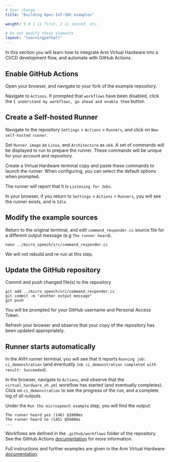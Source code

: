 ```yaml
---
# User change
title: "Building Open-IoT-SDK examples"

weight: 3 # 1 is first, 2 is second, etc.

# Do not modify these elements
layout: "learningpathall"
---
```

In this section you will learn how to integrate Arm Virtual Hardware into a CI/CD development flow, and automate with GitHub Actions.

## Enable GitHub Actions

Open your browser, and navigate to your fork of the example repository.

Navigate to `Actions`. If prompted that `workflows` have been disabled, click the `I understand my workflows, go ahead and enable them` button.

## Create a Self-hosted Runner

Navigate to the repository `Settings` > `Actions` > `Runners`, and click on `New self-hosted runner`.

Set `Runner image` as `Linux`, and `Architecture` as `x64`. A set of commands will be displayed to run to prepare the runner. These commands will be unique for your account and repository.

Create a Virtual Hardware terminal copy and paste these commands to launch the runner. When configuring, you can select the default options when prompted.

The runner will report that it is `Listening for Jobs`.

In your browser, if you return to `Settings` > `Actions` > `Runners`, you will see the runner exists, and is `Idle`.

## Modify the example sources

Return to the original terminal, and edit `command_responder.cc` source file for a different output message (e.g `The runner heard`).
```console
nano ../micro_speech/src/command_responder.cc
```
We will not rebuild and re-run at this step.

## Update the GitHub repository

Commit and push changed file(s) to the repository
```
git add ../micro_speech/src/command_responder.cc
git commit -m "another output message"
git push
```
You will be prompted for your GitHub username and Personal Access Token.

Refresh your browser and observe that your copy of the repository has been updated appropriately.

## Runner starts automatically

In the AVH runner terminal, you will see that it reports `Running job: ci_demonstration` (and eventually `Job ci_demonstration completed with result: Succeeded`).

In the browser, navigate to `Actions`, and observe that the `virtual_hardware_sh.yml` workflow has started (and eventually completes). Click on `ci_demonstration` to see the progress of the run, and a complete log of all outputs.

Under the `Run the microspeech example` step, you will find the output:
```
The runner heard yes (146) @1000ms
The runner heard no (145) @5600ms
...
```
Workflows are defined in the `.github/workflows` folder of the repository. See the GitHub Actions [documentation](https://docs.github.com/en/actions) for more information.

Full instructions and further examples are given in the Arm Virtual Hardware [documentation](https://arm-software.github.io/AVH/main/examples/html/GetStarted.html).
